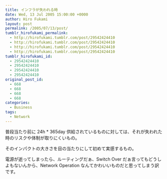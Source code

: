 ```yaml
---
title: インフラが失われる時
date: Wed, 13 Jul 2005 15:00:00 +0000
author: Hiro Fukami
layout: post
permalink: /2005/07/13/post/
tumblr_hirofukami_permalink:
  - http://hirofukami.tumblr.com/post/29542424410
  - http://hirofukami.tumblr.com/post/29542424410
  - http://hirofukami.tumblr.com/post/29542424410
  - http://hirofukami.tumblr.com/post/29542424410
tumblr_hirofukami_id:
  - 29542424410
  - 29542424410
  - 29542424410
  - 29542424410
original_post_id:
  - 668
  - 668
  - 668
  - 668
categories:
  - Business
tags:
  - Network
---
```

<div class="section">
  <p>
    普段当たり前に 24h * 365day 供給されているものに対しては、それが失われた時のリスクや体制が取りにくいもの。
  </p>
  
  <p>
    そのインパクトの大きさを目の当たりにして初めて実感するもの。
  </p>
  
  <p>
    電源が逝ってしまったら、ルーティングだぁ、Switch Over だぁ言ってもどうしよもないんから、Network Operation なんてかわいいものだと思ってしまう訳です。
  </p>
</div>